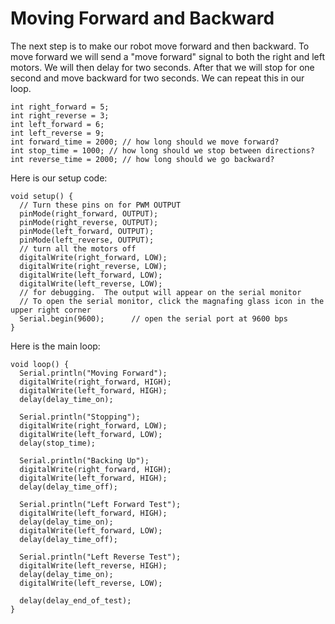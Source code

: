 # Moving Forward and Backward

The next step is to make our robot move forward and then backward.
To move forward we will send a "move forward" signal to both the right and left motors.
We will then delay for two seconds.  After that we will stop for one second and
move backward for two seconds.  We can repeat this in our loop.

```
int right_forward = 5;
int right_reverse = 3;
int left_forward = 6;
int left_reverse = 9;
int forward_time = 2000; // how long should we move forward?
int stop_time = 1000; // how long should we stop between directions?
int reverse_time = 2000; // how long should we go backward?
```

Here is our setup code:

```
void setup() {
  // Turn these pins on for PWM OUTPUT
  pinMode(right_forward, OUTPUT);
  pinMode(right_reverse, OUTPUT); 
  pinMode(left_forward, OUTPUT); 
  pinMode(left_reverse, OUTPUT);
  // turn all the motors off
  digitalWrite(right_forward, LOW);
  digitalWrite(right_reverse, LOW);
  digitalWrite(left_forward, LOW);
  digitalWrite(left_reverse, LOW);
  // for debugging.  The output will appear on the serial monitor
  // To open the serial monitor, click the magnafing glass icon in the upper right corner
  Serial.begin(9600);      // open the serial port at 9600 bps
}
```

Here is the main loop:

```
void loop() {
  Serial.println("Moving Forward");
  digitalWrite(right_forward, HIGH);
  digitalWrite(left_forward, HIGH);
  delay(delay_time_on);
  
  Serial.println("Stopping");  
  digitalWrite(right_forward, LOW);
  digitalWrite(left_forward, LOW);  
  delay(stop_time);

  Serial.println("Backing Up");
  digitalWrite(right_forward, HIGH);
  digitalWrite(left_forward, HIGH);
  delay(delay_time_off);

  Serial.println("Left Forward Test");
  digitalWrite(left_forward, HIGH);
  delay(delay_time_on);
  digitalWrite(left_forward, LOW);
  delay(delay_time_off);

  Serial.println("Left Reverse Test");
  digitalWrite(left_reverse, HIGH);
  delay(delay_time_on);
  digitalWrite(left_reverse, LOW);

  delay(delay_end_of_test);
}
```





